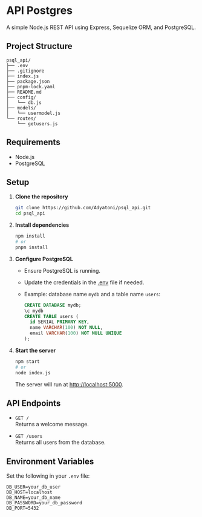 # API Postgres

A simple Node.js REST API using Express, Sequelize ORM, and PostgreSQL.

## Project Structure

```
psql_api/
├── .env
├── .gitignore
├── index.js
├── package.json
├── pnpm-lock.yaml
├── README.md
├── config/
│   └── db.js
├── models/
│   └── usermodel.js
└── routes/
    └── getusers.js
```

## Requirements

- Node.js
- PostgreSQL

## Setup

1. **Clone the repository**

   ```sh
   git clone https://github.com/Adyatoni/psql_api.git
   cd psql_api
   ```

2. **Install dependencies**

   ```sh
   npm install
   # or
   pnpm install
   ```

3. **Configure PostgreSQL**

   - Ensure PostgreSQL is running.
   - Update the credentials in the [.env](.env) file if needed.
   - Example: database name `mydb` and a table name `users`:

     ```sql
     CREATE DATABASE mydb;
     \c mydb
     CREATE TABLE users (
       id SERIAL PRIMARY KEY,
       name VARCHAR(100) NOT NULL,
       email VARCHAR(100) NOT NULL UNIQUE
     );
     ```

4. **Start the server**

   ```sh
   npm start
   # or
   node index.js
   ```

   The server will run at [http://localhost:5000](http://localhost:5000).

## API Endpoints

- `GET /`  
  Returns a welcome message.

- `GET /users`  
  Returns all users from the database.

## Environment Variables

Set the following in your `.env` file:

```
DB_USER=your_db_user
DB_HOST=localhost
DB_NAME=your_db_name
DB_PASSWORD=your_db_password
DB_PORT=5432
```

##